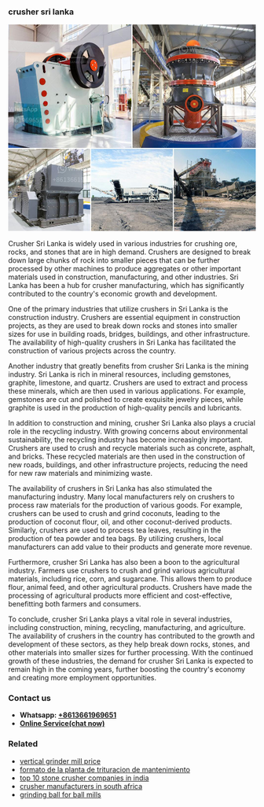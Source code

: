 <h3>crusher sri lanka</h3><img src='1702260209.jpg' alt=''><p>Crusher Sri Lanka is widely used in various industries for crushing ore, rocks, and stones that are in high demand. Crushers are designed to break down large chunks of rock into smaller pieces that can be further processed by other machines to produce aggregates or other important materials used in construction, manufacturing, and other industries. Sri Lanka has been a hub for crusher manufacturing, which has significantly contributed to the country's economic growth and development.</p><p>One of the primary industries that utilize crushers in Sri Lanka is the construction industry. Crushers are essential equipment in construction projects, as they are used to break down rocks and stones into smaller sizes for use in building roads, bridges, buildings, and other infrastructure. The availability of high-quality crushers in Sri Lanka has facilitated the construction of various projects across the country.</p><p>Another industry that greatly benefits from crusher Sri Lanka is the mining industry. Sri Lanka is rich in mineral resources, including gemstones, graphite, limestone, and quartz. Crushers are used to extract and process these minerals, which are then used in various applications. For example, gemstones are cut and polished to create exquisite jewelry pieces, while graphite is used in the production of high-quality pencils and lubricants.</p><p>In addition to construction and mining, crusher Sri Lanka also plays a crucial role in the recycling industry. With growing concerns about environmental sustainability, the recycling industry has become increasingly important. Crushers are used to crush and recycle materials such as concrete, asphalt, and bricks. These recycled materials are then used in the construction of new roads, buildings, and other infrastructure projects, reducing the need for new raw materials and minimizing waste.</p><p>The availability of crushers in Sri Lanka has also stimulated the manufacturing industry. Many local manufacturers rely on crushers to process raw materials for the production of various goods. For example, crushers can be used to crush and grind coconuts, leading to the production of coconut flour, oil, and other coconut-derived products. Similarly, crushers are used to process tea leaves, resulting in the production of tea powder and tea bags. By utilizing crushers, local manufacturers can add value to their products and generate more revenue.</p><p>Furthermore, crusher Sri Lanka has also been a boon to the agricultural industry. Farmers use crushers to crush and grind various agricultural materials, including rice, corn, and sugarcane. This allows them to produce flour, animal feed, and other agricultural products. Crushers have made the processing of agricultural products more efficient and cost-effective, benefitting both farmers and consumers.</p><p>To conclude, crusher Sri Lanka plays a vital role in several industries, including construction, mining, recycling, manufacturing, and agriculture. The availability of crushers in the country has contributed to the growth and development of these sectors, as they help break down rocks, stones, and other materials into smaller sizes for further processing. With the continued growth of these industries, the demand for crusher Sri Lanka is expected to remain high in the coming years, further boosting the country's economy and creating more employment opportunities.</p><h3>Contact us</h3><ul><li><strong>Whatsapp:&nbsp;<a href="https://wa.me/8613661969651">+8613661969651</a></strong></li><li><a href="https://swt.shibang-china.com/?git&amp;zhl&amp;crusher sri lanka"><strong>Online Service(chat now)</strong></a></li></ul><h3>Related</h3><ul><li><a href='vertical grinder mill price.md'>vertical grinder mill price</a></li><li><a href='formato de la planta de trituracion de mantenimiento.md'>formato de la planta de trituracion de mantenimiento</a></li><li><a href='top 10 stone crusher companies in india.md'>top 10 stone crusher companies in india</a></li><li><a href='crusher manufacturers in south africa.md'>crusher manufacturers in south africa</a></li><li><a href='grinding ball for ball mills.md'>grinding ball for ball mills</a></li></ul>